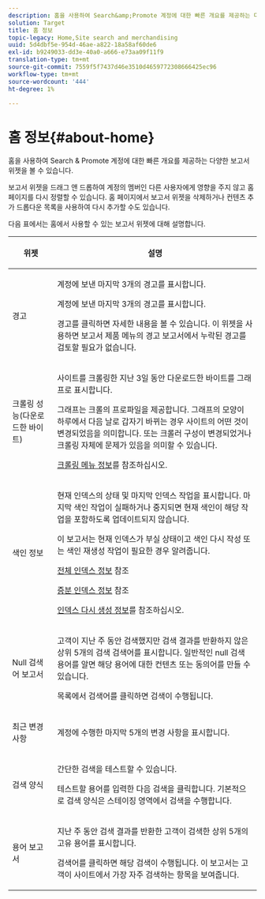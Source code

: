 ```yaml
---
description: 홈을 사용하여 Search&amp;Promote 계정에 대한 빠른 개요를 제공하는 다양한 보고서 위젯을 볼 수 있습니다.
solution: Target
title: 홈 정보
topic-legacy: Home,Site search and merchandising
uuid: 5d4dbf5e-954d-46ae-a822-18a58af60de6
exl-id: b9249033-dd3e-40a0-a666-e73aa09f11f9
translation-type: tm+mt
source-git-commit: 7559f5f7437d46e3510d4659772308666425ec96
workflow-type: tm+mt
source-wordcount: '444'
ht-degree: 1%

---
```


# 홈 정보{#about-home}

홈을 사용하여 Search &amp; Promote 계정에 대한 빠른 개요를 제공하는 다양한 보고서 위젯을 볼 수 있습니다.

보고서 위젯을 드래그 앤 드롭하여 계정의 멤버인 다른 사용자에게 영향을 주지 않고 홈 페이지를 다시 정렬할 수 있습니다. 홈 페이지에서 보고서 위젯을 삭제하거나 컨텐츠 추가 드롭다운 목록을 사용하여 다시 추가할 수도 있습니다.

다음 표에서는 홈에서 사용할 수 있는 보고서 위젯에 대해 설명합니다.

<table> 
 <thead> 
  <tr> 
   <th colname="col1" class="entry"> <p>위젯 </p> </th> 
   <th colname="col2" class="entry"> <p>설명 </p> </th> 
  </tr>
 </thead>
 <tbody> 
  <tr> 
   <td colname="col1"> <p><span class="uicontrol">경고</span> </p> </td> 
   <td colname="col2"> <p> 계정에 보낸 마지막 3개의 경고를 표시합니다. </p> <p>계정에 보낸 마지막 3개의 경고를 표시합니다. </p> <p>경고를 클릭하면 자세한 내용을 볼 수 있습니다. 이 위젯을 사용하면 <span class="uicontrol"> 보고서</span> 제품 메뉴의 <span class="uicontrol"> 경고</span> 보고서에서 누락된 경고를 검토할 필요가 없습니다. </p> </td> 
  </tr> 
  <tr> 
   <td colname="col1"> <p><span class="uicontrol">크롤링 성능(다운로드한 바이트)</span> </p> </td> 
   <td colname="col2"> <p>사이트를 크롤링한 지난 3일 동안 다운로드한 바이트를 그래프로 표시합니다. </p> <p>그래프는 크롤의 프로파일을 제공합니다. 그래프의 모양이 하루에서 다음 날로 갑자기 바뀌는 경우 사이트의 어떤 것이 변경되었음을 의미합니다. 또는 크롤러 구성이 변경되었거나 크롤링 자체에 문제가 있음을 의미할 수 있습니다. </p> <p><a href="c-about-settings-menu/c-about-crawling-menu.md#concept_59307680C6724E93952ADE5044983AF6" format="dita" scope="local"> 크롤링 메뉴 정보</a>를 참조하십시오. </p> </td> 
  </tr> 
  <tr> 
   <td colname="col1"> <p><span class="uicontrol">색인 정보</span> </p> </td> 
   <td colname="col2"> <p>현재 인덱스의 상태 및 마지막 인덱스 작업을 표시합니다. 마지막 색인 작업이 실패하거나 중지되면 현재 색인이 해당 작업을 포함하도록 업데이트되지 않습니다. </p> <p>이 보고서는 현재 인덱스가 부실 상태이고 색인 다시 작성 또는 색인 재생성 작업이 필요한 경우 알려줍니다. </p> <p><a href="c-about-index-menu/c-about-full-index.md#concept_C69BD21863FD4856B49326F35DB570D3" format="dita" scope="local"> 전체 인덱스 정보</a> 참조 </p> <p><a href="c-about-index-menu/c-about-incremental-index.md#concept_A7770F0552D14C47B3DDB65DB78FFFEE" format="dita" scope="local"> 증분 인덱스 정보</a> 참조 </p> <p><a href="c-about-index-menu/c-about-regenerate-index.md#concept_6CBE6B8D18EF47D293091CBA542245FA" format="dita" scope="local"> 인덱스 다시 생성 정보</a>를 참조하십시오. </p> </td> 
  </tr> 
  <tr> 
   <td colname="col1"> <p><span class="uicontrol">Null 검색어 보고서</span> </p> </td> 
   <td colname="col2"> <p> 고객이 지난 주 동안 검색했지만 검색 결과를 반환하지 않은 상위 5개의 검색 검색어를 표시합니다. 일반적인 null 검색 용어를 알면 해당 용어에 대한 컨텐츠 또는 동의어를 만들 수 있습니다. </p> <p>목록에서 검색어를 클릭하면 검색이 수행됩니다. </p> </td> 
  </tr> 
  <tr> 
   <td colname="col1"> <p><span class="uicontrol">최근 변경 사항</span> </p> </td> 
   <td colname="col2"> <p> 계정에 수행한 마지막 5개의 변경 사항을 표시합니다. </p> </td> 
  </tr> 
  <tr> 
   <td colname="col1"> <p><span class="uicontrol">검색 양식</span> </p> </td> 
   <td colname="col2"> <p>간단한 검색을 테스트할 수 있습니다. </p> <p> 테스트할 용어를 입력한 다음 <span class="uicontrol"> 검색</span>을 클릭합니다. 기본적으로 검색 양식은 스테이징 영역에서 검색을 수행합니다. </p> </td> 
  </tr> 
  <tr> 
   <td colname="col1"> <p><span class="uicontrol">용어 보고서</span> </p> </td> 
   <td colname="col2"> <p>지난 주 동안 검색 결과를 반환한 고객이 검색한 상위 5개의 고유 용어를 표시합니다. </p> <p> 검색어를 클릭하면 해당 검색이 수행됩니다. 이 보고서는 고객이 사이트에서 가장 자주 검색하는 항목을 보여줍니다. </p> </td> 
  </tr> 
 </tbody> 
</table>
